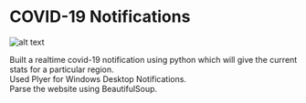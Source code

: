 # COVID-19 Notifications
![alt text](https://static.businessworld.in/article/article_extra_large_image/1585800027_z1BUns_200324_D_HN545_003.JPG)

Built a realtime covid-19 notification using python which will give the current stats for a particular region. <br />
Used Plyer for Windows Desktop Notifications. <br />
Parse the website using BeautifulSoup.
